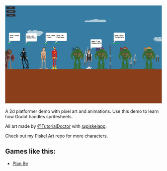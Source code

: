 ![](screenshot.png)

A 2d platformer demo with pixel art and animations.
Use this demo to learn how Godot handles spritesheets.

All art made by [@TutorialDoctor](https://twitter.com/TutorialDoctor) with [@piskelapp](https://twitter.com/piskelapp).

Check out my [Piskel Art](https://github.com/TutorialDoctor/Piskel-Art) repo for more characters.

## Games like this:

- [Plan Be](http://gamejolt.com/games/plan-be/86295)
